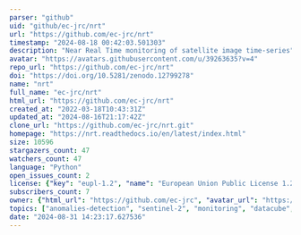 ```yaml
---
parser: "github"
uid: "github/ec-jrc/nrt"
url: "https://github.com/ec-jrc/nrt"
timestamp: "2024-08-18 00:42:03.501303"
description: "Near Real Time monitoring of satellite image time-series"
avatar: "https://avatars.githubusercontent.com/u/39263635?v=4"
repo_url: "https://github.com/ec-jrc/nrt"
doi: "https://doi.org/10.5281/zenodo.12799278"
name: "nrt"
full_name: "ec-jrc/nrt"
html_url: "https://github.com/ec-jrc/nrt"
created_at: "2022-03-18T10:43:31Z"
updated_at: "2024-08-16T21:17:42Z"
clone_url: "https://github.com/ec-jrc/nrt.git"
homepage: "https://nrt.readthedocs.io/en/latest/index.html"
size: 10596
stargazers_count: 47
watchers_count: 47
language: "Python"
open_issues_count: 2
license: {"key": "eupl-1.2", "name": "European Union Public License 1.2", "spdx_id": "EUPL-1.2", "url": "https://api.github.com/licenses/eupl-1.2", "node_id": "MDc6TGljZW5zZTM0"}
subscribers_count: 7
owner: {"html_url": "https://github.com/ec-jrc", "avatar_url": "https://avatars.githubusercontent.com/u/39263635?v=4", "login": "ec-jrc", "type": "Organization"}
topics: ["anomalies-detection", "sentinel-2", "monitoring", "datacube", "forest-disturbances"]
date: "2024-08-31 14:23:17.627536"
---
```

